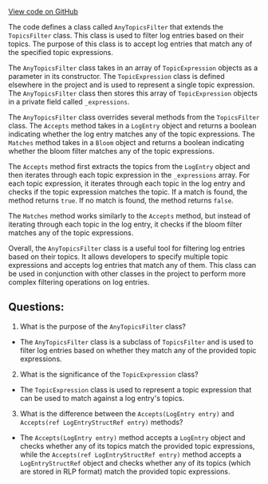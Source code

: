 [View code on GitHub](https://github.com/NethermindEth/nethermind/src/Nethermind/Nethermind.Facade/Filters/Topics/AnyTopicsFilter.cs)

The code defines a class called `AnyTopicsFilter` that extends the `TopicsFilter` class. This class is used to filter log entries based on their topics. The purpose of this class is to accept log entries that match any of the specified topic expressions.

The `AnyTopicsFilter` class takes in an array of `TopicExpression` objects as a parameter in its constructor. The `TopicExpression` class is defined elsewhere in the project and is used to represent a single topic expression. The `AnyTopicsFilter` class then stores this array of `TopicExpression` objects in a private field called `_expressions`.

The `AnyTopicsFilter` class overrides several methods from the `TopicsFilter` class. The `Accepts` method takes in a `LogEntry` object and returns a boolean indicating whether the log entry matches any of the topic expressions. The `Matches` method takes in a `Bloom` object and returns a boolean indicating whether the bloom filter matches any of the topic expressions.

The `Accepts` method first extracts the topics from the `LogEntry` object and then iterates through each topic expression in the `_expressions` array. For each topic expression, it iterates through each topic in the log entry and checks if the topic expression matches the topic. If a match is found, the method returns `true`. If no match is found, the method returns `false`.

The `Matches` method works similarly to the `Accepts` method, but instead of iterating through each topic in the log entry, it checks if the bloom filter matches any of the topic expressions.

Overall, the `AnyTopicsFilter` class is a useful tool for filtering log entries based on their topics. It allows developers to specify multiple topic expressions and accepts log entries that match any of them. This class can be used in conjunction with other classes in the project to perform more complex filtering operations on log entries.
## Questions: 
 1. What is the purpose of the `AnyTopicsFilter` class?
- The `AnyTopicsFilter` class is a subclass of `TopicsFilter` and is used to filter log entries based on whether they match any of the provided topic expressions.

2. What is the significance of the `TopicExpression` class?
- The `TopicExpression` class is used to represent a topic expression that can be used to match against a log entry's topics.

3. What is the difference between the `Accepts(LogEntry entry)` and `Accepts(ref LogEntryStructRef entry)` methods?
- The `Accepts(LogEntry entry)` method accepts a `LogEntry` object and checks whether any of its topics match the provided topic expressions, while the `Accepts(ref LogEntryStructRef entry)` method accepts a `LogEntryStructRef` object and checks whether any of its topics (which are stored in RLP format) match the provided topic expressions.